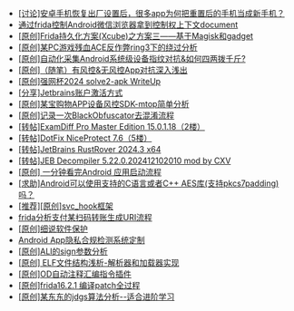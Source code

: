 + [[讨论]安卓手机恢复出厂设置后，很多app为何把重置后的手机当成新手机？](https://bbs.kanxue.com/thread-284762.htm)
+ [通过frida控制Android微信浏览器拿到控制权上下文document](https://bbs.kanxue.com/thread-284761.htm)
+ [[原创]Frida持久化方案(Xcube)之方案三——基于Magisk和gadget](https://bbs.kanxue.com/thread-268896.htm)
+ [[原创]某PC游戏残血ACE反作弊ring3下的绕过分析](https://bbs.kanxue.com/thread-284667.htm)
+ [[原创]自动化采集Android系统级设备指纹对抗&如何四两拨千斤?](https://bbs.kanxue.com/thread-281889.htm)
+ [[原创]（随笔）有风控&无风控App对抗深入浅出](https://bbs.kanxue.com/thread-273838.htm)
+ [[原创]强网杯2024 solve2-apk WriteUp](https://bbs.kanxue.com/thread-284630.htm)
+ [[分享]Jetbrains账户激活方式](https://bbs.kanxue.com/thread-284298.htm)
+ [[原创]某宝购物APP设备风控SDK-mtop简单分析](https://bbs.kanxue.com/thread-284241.htm)
+ [[原创]记录一次BlackObfuscator去混淆流程](https://bbs.kanxue.com/thread-283753.htm)
+ [[转帖]ExamDiff Pro Master Edition 15.0.1.18（2楼）](https://bbs.kanxue.com/thread-282980.htm)
+ [[转帖]DotFix NiceProtect 7.6（5楼）](https://bbs.kanxue.com/thread-277925.htm)
+ [[转帖]JetBrains RustRover 2024.3 x64](https://bbs.kanxue.com/thread-284740.htm)
+ [[转帖]JEB Decompiler 5.22.0.202412102010 mod by CXV](https://bbs.kanxue.com/thread-284763.htm)
+ [[原创] 一分钟看完Android 应用启动流程](https://bbs.kanxue.com/thread-284686.htm)
+ [[求助]Android可以使用支持的C语言或者C++ AES库(支持pkcs7padding)吗？](https://bbs.kanxue.com/thread-284679.htm)
+ [[推荐][原创]svc_hook框架](https://bbs.kanxue.com/thread-284713.htm)
+ [frida分析支付某扫码转账生成URI流程](https://bbs.kanxue.com/thread-284764.htm)
+ [[原创]细说软件保护](https://bbs.kanxue.com/thread-284629.htm)
+ [Android App隐私合规检测系统定制](https://bbs.kanxue.com/thread-284759.htm)
+ [[原创]ALI的sign参数分析](https://bbs.kanxue.com/thread-284292.htm)
+ [[原创] ELF文件结构浅析-解析器和加载器实现](https://bbs.kanxue.com/thread-284556.htm)
+ [[原创]OD自动注释汇编指令插件](https://bbs.kanxue.com/thread-284557.htm)
+ [[原创]frida16.2.1 编译patch全过程](https://bbs.kanxue.com/thread-284739.htm)
+ [[原创]某东东的jdgs算法分析--适合进阶学习](https://bbs.kanxue.com/thread-282780.htm)
